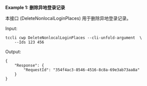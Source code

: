 **Example 1: 删除异地登录记录**

本接口 (DeleteNonlocalLoginPlaces) 用于删除异地登录记录。

Input: 

```
tccli cwp DeleteNonlocalLoginPlaces --cli-unfold-argument  \
    --Ids 123 456
```

Output: 
```
{
    "Response": {
        "RequestId": "354f4ac3-8546-4516-8c8a-69e3ab73aa8a"
    }
}
```

